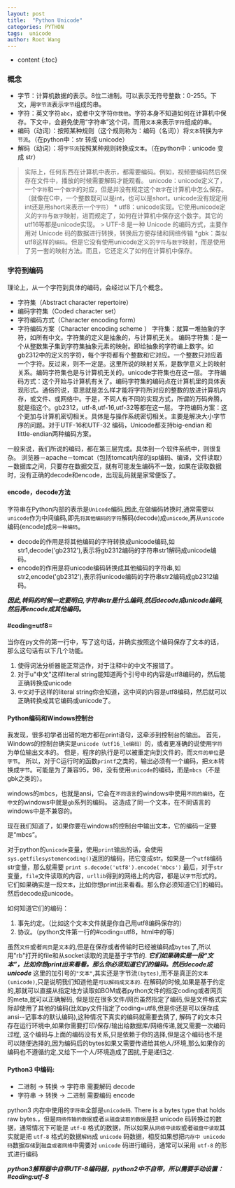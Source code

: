 ```yaml
---
layout: post
title:  "Python Unicode"
categories: PYTHON
tags:  unicode
author: Root Wang
---
```


* content
{:toc}

### 概念
* 字节：计算机数据的表示。8位二进制。可以表示无符号整数：0-255。下文，用`字节流`表示`字节`组成的串。 
* 字符：英文字符`abc`，或者中文字符`你我他`。字符本身不知道如何在计算机中保存。下文中，会避免使用“字符串”这个词，而用`文本`来表示`字符`组成的串。 
* 编码（动词）：按照某种规则（这个规则称为：编码（名词））将`文本`转换为`字节流`。（在python中：str 转成 unicode） 
* 解码（动词）：将`字节流`按照某种规则转换成`文本`。（在python中：unicode 变成 str） 

> 实际上，任何东西在计算机中表示，都需要编码。例如，视频要编码然后保存在文件中，播放的时候需要解码才能观看。 
> unicode：unicode定义了，一个`字符`和一个`数字`的对应，但是并没有规定这个`数字`在计算机中怎么保存。（就像在C中，一个整数既可以是int，也可以是short。unicode没有规定用int还是用short来表示一个`字符`） 
    * utf8：unicode实现。它使用unicode定义的`字符`与`数字`映射，进而规定了，如何在计算机中保存这个数字。其它的utf16等都是unicode实现。 
    > UTF-8 是一种 Unicode 的编码方式，主要作用对 Unicode 码的数据进行转换，转换后方便存储和网络传输
    *gbk：类似utf8这样的`编码`。但是它没有使用unicode定义的`字符`与`数字`映射，而是使用了另一套的映射方法。而且，它还定义了如何在计算机中保存。 

### 字符到编码 
理论上，从一个字符到具体的编码，会经过以下几个概念。 
* 字符集（Abstract character repertoire） 
* 编码字符集（Coded character set） 
* 字符编码方式（Character encoding form） 
* 字符编码方案（Character encoding scheme ） 
字符集：就算一堆抽象的字符，如所有中文。字符集的定义是抽象的，与计算机无关。 
编码字符集：是一个从整数集子集到字符集抽象元素的映射。即给抽象的字符编上数字。如gb2312中的定义的字符，每个字符都有个整数和它对应。一个整数只对应着一个字符。反过来，则不一定是。这里所说的映射关系，是数学意义上的映射关系。编码字符集也是与计算机无关的。unicode字符集也在这一层。 
字符编码方式：这个开始与计算机有关了。编码字符集的编码点在计算机里的具体表现形式。通俗的说，意思就是怎么样才能将字符所对应的整数的放进计算机内存，或文件、或网络中。于是，不同人有不同的实现方式，所谓的万码奔腾，就是指这个。gb2312，utf-8,utf-16,utf-32等都在这一层。 
字符编码方案：这个更加与计算机密切相关。具体是与操作系统密切相关。主要是解决大小字节序的问题。对于UTF-16和UTF-32
编码，Unicode都支持big-endian 和 little-endian两种编码方案。 

一般来说，我们所说的编码，都在第三层完成。具体到一个软件系统中，则很复杂。 
浏览器－apache－tomcat（包括tomcat内部的jsp编码、编译，文件读取）－数据库之间，只要存在数据交互，就有可能发生编码不一致，如果在读取数据时，没有正确的decode和encode，出现乱码就是家常便饭了。

#### encode，decode方法

字符串在Python内部的表示是`Unicode`编码,因此,在做编码转换时,通常需要以`unicode`作为中间编码,即先`将其他编码的字符`解码(decode)成`unicode`,再从`unicode`编码(encode)成`另一种编码`。
* decode的作用是将其他编码的字符转换成unicode编码,如str1,decode('gb2312'),表示将gb2312编码的字符串str1解码成unicode编码。
* encode的作用是将unicode编码转换成其他编码的字符串,如str2,encode('gb2312'),表示将unicode编码的字符串str2编码成gb2312编码。

***因此,转码的时候一定要明白,字符串str是什么编码,然后decode成unicode编码,然后再encode成其他编码。***


#### \#coding=utf8= 
当你在py文件的第一行中，写了这句话，并确实按照这个编码保存了文本的话，那么这句话有以下几个功能。 
1. 使得词法分析器能正常运作，对于注释中的中文不报错了。 
2. 对于u"中文"这样literal string能知道两个引号中的内容是utf8编码的，然后能正确转换成unicode 
3. `中文`对于这样的literal string你会知道，这中间的内容是utf8编码，然后就可以正确转换成其它编码或unicode了。


#### Python编码和Windows控制台 
我发现，很多初学者出错的地方都在print语句，这牵涉到控制台的输出。
首先，Windows的控制台确实是`unicode（utf16_le编码）`的，或者更准确的说使用`字符`为单位输出文本的。 
但是，程序的执行是可以被重定向到文件的，而`文件的单位`是`字节`。 
所以，对于C运行时的函数`printf`之类的，输出必须有一个编码，把`文本`转换成`字节`。可能是为了兼容95，98，没有使用`unicode`的编码，而是`mbcs`（不是gbk之类的）。 

windows的mbcs，也就是ansi，它会在`不同语言`的windows中使用`不同的编码`，在`中文`的windows中就是`gb`系列的编码。 
这造成了同一个文本，在不同语言的windows中是不兼容的。 

现在我们知道了，如果你要在windows的控制台中输出文本，它的编码一定要是“mbcs”。
 
对于python的`unicode`变量，使用`print`输出的话，会使用`sys.getfilesystemencoding()`返回的编码，把它变成str。如果是一个`utf8`编码str变量，那么就需要 `print s.decode('utf8').encode('mbcs')` 
最后，对于`str`变量，`file`文件读取的内容，`urllib`得到的网络上的内容，都是以`字节`形式的。 
它们如果确实是一段`文本`，比如你想print出来看看。那么你必须知道它们的编码。然后decode成unicode。 

如何知道它们的编码： 
1. 事先约定。（比如这个文本文件就是你自己用utf8编码保存的） 
2. 协议。（python文件第一行的#coding=utf8，html中的等） 


虽然`文件`或者`网页`是`文本`的,但是在保存或者传输时已经被编码成`bytes`了,所以用"rb"打开的file和从socket读取的流是基于字节的. ***它们如果确实是一段“文本”，比如你想print出来看看。那么你必须知道它们的编码。然后decode成unicode***
这里的加引号的`"文本"`,其实还是字节流`(bytes)`,而不是真正的`文本(unicode)`,只是说明我们知道他是`可以解码成文本的`.
在解码的时候,如果是基于约定的,那就可以直接从指定地方读取如BOM或者python文件的指定coding或者网页的meta,就可以正确解码, 但是现在很多文件/网页虽然指定了编码,但是文件格式实际却使用了其他的编码(比如py文件指定了coding=utf8,但是你还是可以保存成ansi--记事本的默认编码),这种情况下真实的编码就需要去猜了, 解码了的文本只存在运行环境中,如果你需要打印/保存/输出给数据库/网络传递,就又需要一次编码过程, 这个编码与上面的编码没有关系,只是依赖于你的选择,但是这个编码也不是可以随便选择的,因为编码后的bytes如果又需要传递给其他人/环境,那么如果你的编码也不遵循约定,又给下一个人/环境造成了困扰,于是递归之.

#### Python3 中编码:

* 二进制 -> 转换 -> 字符串 需要解码 decode
* 字符串 -> 转换 -> 二进制 需要编码 encode

python3 内存中使用的`字符串`全部是`unicode码`. There is a bytes type that holds raw bytes.，但是`网络传输的数据`或者`从磁盘读取的数据`是把 unicode 码转换过的数据，通常情况下可能是 `utf-8` 格式的数据，所以如果从`网络中读取`或者`磁盘中读取`其实就是把 `utf-8` 格式的数据`解码`成 `unicode` 码数据，相反如果想把`内存中 unicode 码`数据`存储`到`磁盘或者网络`中需要对 `unicode` 码进行编码，通常可以采用 `utf-8` 的形式进行编码

***python3解释器中自带UTF-8编码器，python2中不自带，所以需要手动设置： #coding:utf-8***

